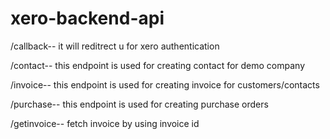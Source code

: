 # xero-backend-api
/callback-- it will reditrect u for xero authentication 

/contact-- this endpoint is used for creating contact for demo company

/invoice-- this endpoint is used for creating invoice for customers/contacts

/purchase-- this endpoint is used for creating purchase orders 

/getinvoice-- fetch invoice by using invoice id


